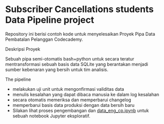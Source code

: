 # Subscriber Cancellations students Data Pipeline project

Repository ini berisi contoh kode untuk menyelesaikan Proyek Pipa Data Pembatalan Pelanggan Codecademy.

Deskripsi Proyek

Sebuah pipa semi-otomatis bash+python untuk secara teratur mentransformasi sebuah basis data SQLite yang berantakan menjadi sumber kebenaran yang bersih untuk tim analisis.

The pipeline
- melakukan uji unit untuk mengonfirmasi validitas data
- menulis kesalahan yang dapat dibaca manusia ke dalam log kesalahan
- secara otomatis memeriksa dan memperbarui changelog
- memperbarui basis data produksi dengan data bersih baru
- Silakan lihat proses pengembangan dan [data_eng_cp.ipynb](subscriber-pipeline-starter-kit/dev/data_eng_cp.ipynb) untuk sebuah notebook Jupyter eksploratif.